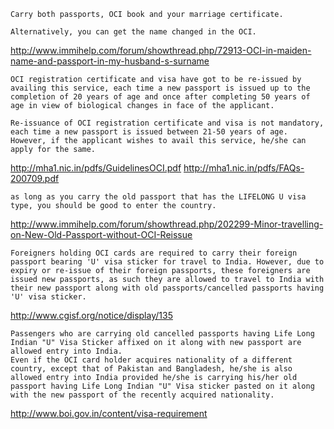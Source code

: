 
```
Carry both passports, OCI book and your marriage certificate.

Alternatively, you can get the name changed in the OCI. 
```

http://www.immihelp.com/forum/showthread.php/72913-OCI-in-maiden-name-and-passport-in-my-husband-s-surname

```
OCI registration certificate and visa have got to be re-issued by availing this service, each time a new passport is issued up to the completion of 20 years of age and once after completing 50 years of age in view of biological changes in face of the applicant.
 
Re-issuance of OCI registration certificate and visa is not mandatory, each time a new passport is issued between 21-50 years of age. However, if the applicant wishes to avail this service, he/she can apply for the same.
```

http://mha1.nic.in/pdfs/GuidelinesOCI.pdf
http://mha1.nic.in/pdfs/FAQs-200709.pdf
 
```
as long as you carry the old passport that has the LIFELONG U visa type, you should be good to enter the country.
```

http://www.immihelp.com/forum/showthread.php/202299-Minor-travelling-on-New-Old-Passport-without-OCI-Reissue
 
 ```
Foreigners holding OCI cards are required to carry their foreign passport bearing 'U' visa sticker for travel to India. However, due to expiry or re-issue of their foreign passports, these foreigners are issued new passports, as such they are allowed to travel to India with their new passport along with old passports/cancelled passports having 'U' visa sticker.
```

http://www.cgisf.org/notice/display/135
 
```
Passengers who are carrying old cancelled passports having Life Long Indian "U" Visa Sticker affixed on it along with new passport are allowed entry into India.
Even if the OCI card holder acquires nationality of a different country, except that of Pakistan and Bangladesh, he/she is also allowed entry into India provided he/she is carrying his/her old passport having Life Long Indian "U" Visa sticker pasted on it along with the new passport of the recently acquired nationality. 
```

http://www.boi.gov.in/content/visa-requirement
